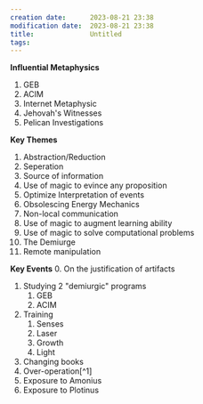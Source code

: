 ```yaml
---
creation date:		2023-08-21 23:38
modification date:	2023-08-21 23:38
title: 				Untitled
tags:
---
```

**Influential Metaphysics**
1. GEB
2. ACIM
3. Internet Metaphysic
4. Jehovah's Witnesses
5. Pelican Investigations

**Key Themes**
1. Abstraction/Reduction
2. Seperation
3. Source of information
4. Use of magic to evince any proposition
5. Optimize Interpretation of events
6. Obsolescing Energy Mechanics
7. Non-local communication
8. Use of magic to augment learning ability
9. Use of magic to solve computational problems
10. The Demiurge
11. Remote manipulation

**Key Events**
0. On the justification of artifacts
1. Studying 2 "demiurgic" programs
	1. GEB
	2. ACIM
2. Training
	1. Senses
	2. Laser
	3. Growth
	4. Light
3. Changing books
4. Over-operation[^1]
5. Exposure to Amonius
6. Exposure to Plotinus
